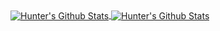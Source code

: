 <a href="https://github.com/anuraghazra/github-readme-stats">
  <img align="center" src="https://github-readme-stats.vercel.app/api?username=StrangeRanger&show_icons=true&theme=material-palenight&count_private=true&hide_border=true&hide_title=true" alt="Hunter's Github Stats" />
</a>
<a href="https://github.com/anuraghazra/convoychat">
  <img align="center" src="https://github-readme-stats.vercel.app/api/top-langs/?username=StrangeRanger&layout=compact&theme=material-palenight&hide_border=true" alt="Hunter's Github Stats" />
</a>

